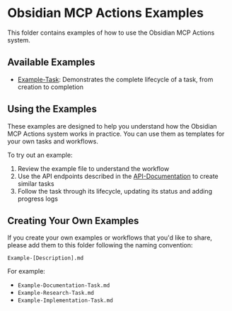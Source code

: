 # Obsidian MCP Actions Examples

This folder contains examples of how to use the Obsidian MCP Actions system.

## Available Examples

- [Example-Task](Example-Task.md): Demonstrates the complete lifecycle of a task, from creation to completion

## Using the Examples

These examples are designed to help you understand how the Obsidian MCP Actions system works in practice. You can use them as templates for your own tasks and workflows.

To try out an example:

1. Review the example file to understand the workflow
2. Use the API endpoints described in the [API-Documentation](../API-Documentation.md) to create similar tasks
3. Follow the task through its lifecycle, updating its status and adding progress logs

## Creating Your Own Examples

If you create your own examples or workflows that you'd like to share, please add them to this folder following the naming convention:

```
Example-[Description].md
```

For example:
- `Example-Documentation-Task.md`
- `Example-Research-Task.md`
- `Example-Implementation-Task.md`
